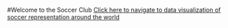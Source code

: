 #Welcome to the Soccer Club
[Click here to navigate to data visualization of soccer representation around the world](https://varunuiuc.github.io/DataVisualization/DataGraph/WebContent/DataGraph.html)
